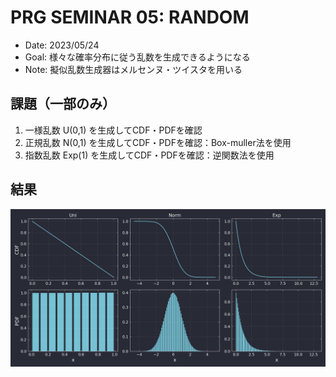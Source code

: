 # PRG SEMINAR 05: RANDOM

- Date: 2023/05/24
- Goal: 様々な確率分布に従う乱数を生成できるようになる
- Note: 擬似乱数生成器はメルセンヌ・ツイスタを用いる

## 課題（一部のみ）

1. 一様乱数 U(0,1) を生成してCDF・PDFを確認
2. 正規乱数 N(0,1) を生成してCDF・PDFを確認：Box-muller法を使用
3. 指数乱数 Exp(1) を生成してCDF・PDFを確認：逆関数法を使用

## 結果

![](rand_dist.png)